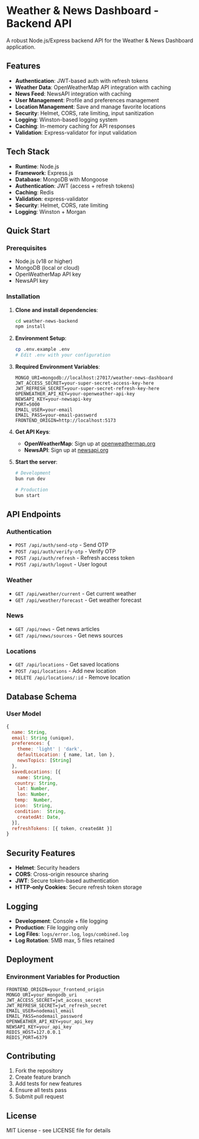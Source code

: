 # Weather & News Dashboard - Backend API

A robust Node.js/Express backend API for the Weather & News Dashboard application.

## Features

- **Authentication**: JWT-based auth with refresh tokens
- **Weather Data**: OpenWeatherMap API integration with caching
- **News Feed**: NewsAPI integration with caching
- **User Management**: Profile and preferences management
- **Location Management**: Save and manage favorite locations
- **Security**: Helmet, CORS, rate limiting, input sanitization
- **Logging**: Winston-based logging system
- **Caching**: In-memory caching for API responses
- **Validation**: Express-validator for input validation

## Tech Stack

- **Runtime**: Node.js
- **Framework**: Express.js
- **Database**: MongoDB with Mongoose
- **Authentication**: JWT (access + refresh tokens)
- **Caching**: Redis
- **Validation**: express-validator
- **Security**: Helmet, CORS, rate limiting
- **Logging**: Winston + Morgan

## Quick Start

### Prerequisites

- Node.js (v18 or higher)
- MongoDB (local or cloud)
- OpenWeatherMap API key
- NewsAPI key

### Installation

1. **Clone and install dependencies**:

   ```bash
   cd weather-news-backend
   npm install
   ```

2. **Environment Setup**:

   ```bash
   cp .env.example .env
   # Edit .env with your configuration
   ```

3. **Required Environment Variables**:

   ```env
   MONGO_URI=mongodb://localhost:27017/weather-news-dashboard
   JWT_ACCESS_SECRET=your-super-secret-access-key-here
   JWT_REFRESH_SECRET=your-super-secret-refresh-key-here
   OPENWEATHER_API_KEY=your-openweather-api-key
   NEWSAPI_KEY=your-newsapi-key
   PORT=5000
   EMAIL_USER=your-email
   EMAIL_PASS=your-email-password
   FRONTEND_ORIGIN=http://localhost:5173
   ```

4. **Get API Keys**:

   - **OpenWeatherMap**: Sign up at [openweathermap.org](https://openweathermap.org/api)
   - **NewsAPI**: Sign up at [newsapi.org](https://newsapi.org/)

5. **Start the server**:

   ```bash
   # Development
   bun run dev

   # Production
   bun start
   ```

## API Endpoints

### Authentication

- `POST /api/auth/send-otp` - Send OTP
- `POST /api/auth/verify-otp` - Verify OTP
- `POST /api/auth/refresh` - Refresh access token
- `POST /api/auth/logout` - User logout

### Weather

- `GET /api/weather/current` - Get current weather
- `GET /api/weather/forecast` - Get weather forecast

### News

- `GET /api/news` - Get news articles
- `GET /api/news/sources` - Get news sources

### Locations

- `GET /api/locations` - Get saved locations
- `POST /api/locations` - Add new location
- `DELETE /api/locations/:id` - Remove location

## Database Schema

### User Model

```javascript
{
  name: String,
  email: String (unique),
  preferences: {
    theme: 'light' | 'dark',
    defaultLocation: { name, lat, lon },
    newsTopics: [String]
  },
  savedLocations: [{
    name: String,
   country: String,
    lat: Number,
    lon: Number,
   temp:  Number,
   icon:  String,
   condition:  String,
    createdAt: Date,
  }],
  refreshTokens: [{ token, createdAt }]
}
```

## Security Features

- **Helmet**: Security headers
- **CORS**: Cross-origin resource sharing
- **JWT**: Secure token-based authentication
- **HTTP-only Cookies**: Secure refresh token storage

## Logging

- **Development**: Console + file logging
- **Production**: File logging only
- **Log Files**: `logs/error.log`, `logs/combined.log`
- **Log Rotation**: 5MB max, 5 files retained

## Deployment

### Environment Variables for Production

```env
FRONTEND_ORIGIN=your_frontend_origin
MONGO_URI=your_mongodb_uri
JWT_ACCESS_SECRET=jwt_access_secret
JWT_REFRESH_SECRET=jwt_refresh_secret
EMAIL_USER=nodemail_email
EMAIL_PASS=nodemail_password
OPENWEATHER_API_KEY=your_api_key
NEWSAPI_KEY=your_api_key
REDIS_HOST=127.0.0.1
REDIS_PORT=6379
```

## Contributing

1. Fork the repository
2. Create feature branch
3. Add tests for new features
4. Ensure all tests pass
5. Submit pull request

## License

MIT License - see LICENSE file for details
